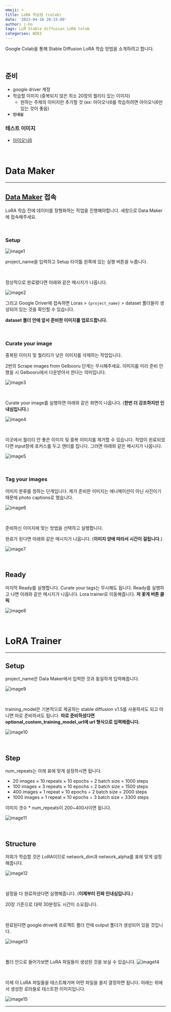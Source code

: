 ```yaml
---
emoji: ☀️
title: LoRA 학습법 (colab)
date: '2023-04-16 20:15:00'
author: j-ho
tags: LLM Stable diffusion LoRA Colab
categories: WIKI
---
```


Google Colab을 통해 Stable Diffusion LoRA 학습 방법을 소개하려고 합니다.

<br >

## 준비

- google driver 계정
- 학습할 이미지 (중복되지 않은 최소 20장의 퀄리티 있는 이미지)
  - 원하는 주제의 이미지만 추가할 것 (ex: 아이오닉6를 학습하려면 아이오닉6만 있는 것이 좋음)
- **`인내심`**

### 테스트 이미지

- [아이오닉6](https://j-ho.s3.ap-northeast-2.amazonaws.com/ionic6_images.zip)

<br>

# Data Maker

---

## [Data Maker](https://colab.research.google.com/github/hollowstrawberry/kohya-colab/blob/main/Dataset_Maker.ipynb#scrollTo=HuJB7BGAyZCw) 접속

LoRA 학습 전에 데이터를 정형화하는 작업을 진행해야합니다. 새창으로 Data Maker에 접속해주세요.

<br >

### Setup

![image1](image1.png)

project_name을 입력하고 Setup 타이틀 왼쪽에 있는 실행 버튼을 누릅니다.

<br >

정상적으로 완료됐다면 아래와 같은 메시지가 나옵니다.

![image2](image2.png)

그리고 Google Driver에 접속하면 Loras > `{project_name}` > dataset 폴더들이 생성되어 있는 것을 확인할 수 있습니다.

**dataset 폴더 안에 앞서 준비한 이미지를 업로드합니다.**

<br >

### Curate your image

중복된 이미지 및 퀄리티가 낮은 이미지를 삭제하는 작업입니다.

2번의 Scrape images from Gelbooru 단계는 무시해주세요. 이미지를 미리 준비 안 했을 시 Gelbooru에서 다운받아서 한다는 의미입니다.

![image3](image3.png)

<br >

Curate your image를 실행하면 아래와 같은 화면이 나옵니다. (**한번 더 강조하지만 인내심입니다.**)

![image4](image4.png)

<br >

이곳에서 퀄리티 안 좋은 이미지 및 중복 이미지를 제거할 수 있습니다. 작업이 왼료되었다면 input창에 포커스를 두고 엔터를 칩니다. 그러면 아래와 같은 메시지가 나옵니다.

![image5](image5.png)

<br >

### Tag your images

이미지 분류를 정하는 단계입니다. 제가 준비한 이미지는 애니메이션이 아닌 사진이기 때문에 photo captions로 했습니다.

![image6](image6.png)

<br >

준비하신 이미지에 맞는 방법을 선택하고 실행합니다. <br >

완료가 된다면 아래와 같은 메시지가 나옵니다. (**이미지 양에 따라서 시간이 걸립니다.**)

![image7](image7.png)

<br >

## Ready

마지막 Ready를 실행합니다. Curate your tags는 무시해도 됩니다. Ready를 실행하고 나면 아래와 같은 메시지가 나옵니다. Lora trainer로 이동해줍니다. **저 꽃게 버튼 클릭**

![image8](image8.png)

<br >

# LoRA Trainer

---

## Setup

project_name은 Data Maker에서 입력한 것과 동일하게 입력해줍니다.

![image9](image9.png)

<br >

training_model은 기본적으로 제공하는 stable diffusion v1.5를 사용하셔도 되고 아니면 따로 준비하셔도 됩니다.
**따로 준비하셨다면 optional_custom_training_model_url에 url 형식으로 입력해줍니다.**

![image10](image10.png)

<br >

## Step

num_repeats는 아래 표에 맞게 설정하시면 됩니다.

- 20 images × 10 repeats × 10 epochs ÷ 2 batch size = 1000 steps
- 100 images × 3 repeats × 10 epochs ÷ 2 batch size = 1500 steps
- 400 images × 1 repeat × 10 epochs ÷ 2 batch size = 2000 steps
- 1000 images × 1 repeat × 10 epochs ÷ 3 batch size = 3300 steps

이미지 갯수 \* num_repeats이 200~400사이면 됩니다.

![image11](image11.png)

<br >

## Structure

저희가 학습할 것은 LoRA이므로 network_dim과 network_alpha를 표에 맞게 설정해줍니다.

![image12](image12.png)

<br >

설정을 다 완료하셨다면 실행해줍니다. (**이제부터 진짜 인내심입니다.**)

20장 기준으로 대략 30분정도 시간이 소요됩니다.

<br >

완료된다면 google drive에 프로젝트 폴더 안에 output 폴더가 생성되어 있을 것입니다.

![image13](image13.png)

<br >

폴더 안으로 들어가보면 LoRA 파일들이 생성된 것을 보실 수 있습니다.
![image14](image14.png)

<br >

이제 이 LoRA 파일들을 테스트해가며 어떤 파일을 쓸지 결정하면 됩니다. 아래는 위에서 생성한 로라들로 테스트한 이미지입니다.

![image15](image15.png)

---

```toc

```
